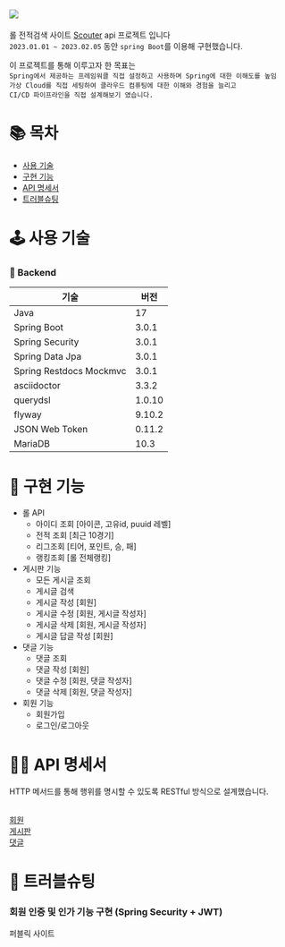# <img src="http://1.234.189.11/gitlogo/teemowhite.png">
롤 전적검색 사이트 [Scouter](http://1.234.189.11/) api 프로젝트 입니다<br/>
`2023.01.01 ~ 2023.02.05` 동안 `spring Boot`를 이용해 구현했습니다.

이 프로젝트를 통해 이루고자 한 목표는 <br/>
`Spring에서 제공하는 프레임워클 직접 설정하고 사용하며 Spring에 대한 이해도를 높임` <br/>
`가상 Cloud를 직접 세팅하여 클라우드 컴퓨팅에 대한 이해와 경험을 늘리고` <br/>
`CI/CD 파이프라인을 직접 설계해보기 였습니다.` <br/>

# 📚 목차
* [사용 기술](#-사용-기술)
* [구현 기능](#-구현-기능)
* [API 명세서](#-API-명세서)
* [트러블슈팅](#-트러블슈팅)

# 🕹 사용 기술
### 📌 Backend
|기술|버전|
|----|----|
|Java|17|
|Spring Boot|3.0.1|
|Spring Security|3.0.1|
|Spring Data Jpa|3.0.1|
|Spring Restdocs Mockmvc|3.0.1|
|asciidoctor|3.3.2|
|querydsl|1.0.10|
|flyway|9.10.2|
|JSON Web Token|0.11.2|
|MariaDB|10.3|

# 🎢 구현 기능
* 롤 API
  * 아이디 조회 [아이콘, 고유id, puuid 레벨]
  * 전적 조회 [최근 10경기]
  * 리그조회 [티어, 포인트, 승, 패]
  * 랭킹조회 [롤 전체랭킹]
* 게시판 기능
  * 모든 게시글 조회
  * 게시글 검색 
  * 게시글 작성 [회원]
  * 게시글 수정 [회원, 게시글 작성자]
  * 게시글 삭제 [회원, 게시글 작성자]
  * 게시글 답글 작성 [회원]
* 댓글 기능
  * 댓글 조회
  * 댓글 작성 [회원]
  * 댓글 수정 [회원, 댓글 작성자]
  * 댓글 삭제 [회원, 댓글 작성자]
* 회원 기능
  * 회원가입
  * 로그인/로그아웃

# 🤙🏻 API 명세서
HTTP 메서드를 통해 행위를 명시할 수 있도록 RESTful 방식으로 설계했습니다. <br/><br/>

[회원](http://1.234.189.11/docs/user-guide.html)<br/>
[게시판](http://1.234.189.11/docs/board-guide.html)<br/>
[댓글](http://1.234.189.11/docs/Reply-guide.html)<br/>

# 👾 트러블슈팅
### 회원 인증 및 인가 기능 구현 (Spring Security + JWT)

퍼블릭 사이트
